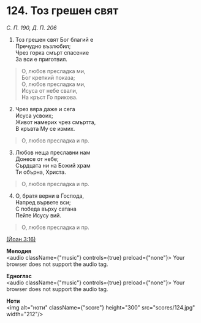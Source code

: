 # 124. Тоз грешен свят  

*С. П. 190, Д. П. 206*  

1. Тоз грешен свят Бог благий е  
Пречудно възлюбил;  
Чрез горка смърт спасение  
За вси е приготвил.  

> О, любов пресладка ми,  
> Бог крепкий показа;  
> О, любов пресладка ми,  
> Исуса от небе свали,  
> На кръст Го прикова.  

2. Чрез вяра даже и сега  
Исуса усвоих;  
Живот намерих чрез смъртта,  
В кръвта Му се измих.  

> О, любов пресладка и пр.  

3. Любов неща преславни нам  
Донесе от небе;  
Сърдцата ни на Божий храм  
Ти обърна, Христа.  

> О, любов пресладка и пр.  

4. О, братя верни в Господа,  
Напред вървете вси;  
С победа върху сатана  
Пейте Исусу вий.  

> О, любов пресладка и пр.  

[(Йоан 3:16)](http://biblia.bg/index.php?k=43&g=3&s=16)  

__Мелодия__  
<audio className={"music"} controls={true} preload={"none"}><source src="mp3/124.mp3" type="audio/mpeg"/>
Your browser does not support the audio tag.
</audio>  

__Едноглас__  
<audio className={"music"} controls={true} preload={"none"}><source src="transp/124.mp3" type="audio/mpeg"/>
Your browser does not support the audio tag.
</audio>  

__Ноти__  
<img alt="ноти" className={"score"} height="300" src="scores/124.jpg" width="212"/>
